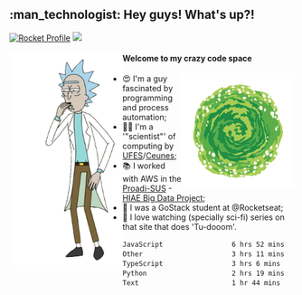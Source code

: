 
<h2> :man_technologist: Hey guys! What's up?!</h2>
                                                                         
[![Rocket Profile](https://img.shields.io/static/v1?label=Rocketseat&message=Profile&colorA=purple&color=black&logo=Rocket&logoColor=white)](https://app.rocketseat.com.br/me/elyabe)
<a href="https://www.linkedin.com/in/elyabe/"><img src="https://img.shields.io/badge/LinkedIn-informational?logo=linkedin"/></a>

<img align='left' src="https://raw.githubusercontent.com/Elyabe/Elyabe/master/images/rick-dancing.gif" width='200'>

                       
#### Welcome to my crazy code space 
<img align='right' src="https://raw.githubusercontent.com/Elyabe/elyabe/master/images/portal-3.gif" width='200'>

- :heart_eyes: I'm a guy fascinated by programming and process automation; 
- :office_worker: I'm a '"scientist"' of computing by [UFES](http://ufes.br)/[Ceunes](http://ceunes.ufes.br);
- :books: I worked with AWS in the [Proadi-SUS](https://www.einstein.br/responsabilidade-social/atuacao-com-o-ministerio-da-saude/proadi-sus) - [HIAE Big Data Project](https://www1.folha.uol.com.br/seminariosfolha/2019/05/cooperacao-entre-governo-e-hospital-leva-inteligencia-artificial-para-a-rede-publica.shtml);
- :rocket: I was a GoStack student at @Rocketseat;
- :movie_camera: I love watching (specially sci-fi) series on that site that does 'Tu-dooom'.

<!--START_SECTION:waka-->

```txt
JavaScript                 6 hrs 52 mins   █████████░░░░░░░░░░░░░░░░   35.42 %
Other                      3 hrs 11 mins   ████░░░░░░░░░░░░░░░░░░░░░   16.46 %
TypeScript                 3 hrs 6 mins    ████░░░░░░░░░░░░░░░░░░░░░   16.01 %
Python                     2 hrs 19 mins   ███░░░░░░░░░░░░░░░░░░░░░░   11.96 %
Text                       1 hr 44 mins    ██▒░░░░░░░░░░░░░░░░░░░░░░   08.98 %
```

<!--END_SECTION:waka-->
